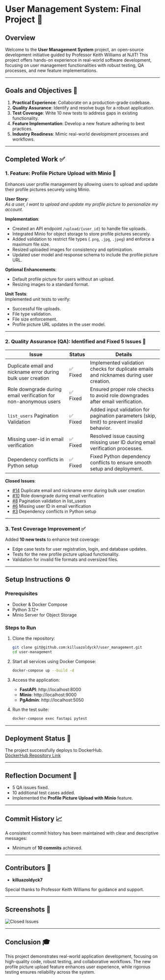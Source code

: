 # User Management System: Final Project 🚀

## Overview
Welcome to the **User Management System** project, an open-source development initiative guided by Professor Keith Williams at NJIT! This project offers hands-on experience in real-world software development, focusing on user management functionalities with robust testing, QA processes, and new feature implementations.

---

## Goals and Objectives 🎯
1. **Practical Experience**: Collaborate on a production-grade codebase.
2. **Quality Assurance**: Identify and resolve bugs for a robust application.
3. **Test Coverage**: Write 10 new tests to address gaps in existing functionality.
4. **Feature Implementation**: Develop a new feature adhering to best practices.
5. **Industry Readiness**: Mimic real-world development processes and workflows.

---

## Completed Work ✅

### 1. **Feature: Profile Picture Upload with Minio** 🌄  
Enhances user profile management by allowing users to upload and update their profile pictures securely using Minio.

**User Story**:  
_As a user, I want to upload and update my profile picture to personalize my account._

**Implementation**:  
- Created an API endpoint `/upload/{user_id}` to handle file uploads.
- Integrated Minio for object storage to store profile pictures securely.
- Added validation to restrict file types (`.png`, `.jpg`, `.jpeg`) and enforce a maximum file size.
- Resized uploaded images for consistency and optimization.
- Updated user model and response schema to include the profile picture URL.

**Optional Enhancements**:
- Default profile picture for users without an upload.
- Resizing images to a standard format.

**Unit Tests**:  
Implemented unit tests to verify:
- Successful file uploads.
- File type validation.
- File size enforcement.
- Profile picture URL updates in the user model.

---

### 2. **Quality Assurance (QA): Identified and Fixed 5 Issues** 🐞  
| **Issue**                       | **Status** | **Details**                                                                                     |
|---------------------------------|------------|-------------------------------------------------------------------------------------------------|
| Duplicate email and nickname error during bulk user creation | ✅ Fixed   | Implemented validation checks for duplicate emails and nicknames during user creation.          |
| Role downgrade during email verification for non-anonymous users | ✅ Fixed   | Ensured proper role checks to avoid role downgrades after email verification.                   |
| `list_users` Pagination Validation | ✅ Fixed   | Added input validation for pagination parameters (skip, limit) to prevent invalid behavior.     |
| Missing user-id in email verification | ✅ Fixed   | Resolved issue causing missing user ID during email verification processes.                    |
| Dependency conflicts in Python setup | ✅ Fixed   | Fixed Python dependency conflicts to ensure smooth setup and deployment.                       |

**Closed Issues**:  
- [#14](#) Duplicate email and nickname error during bulk user creation  
- [#10](#) Role downgrade during email verification  
- [#8](#) Pagination validation in list_users  
- [#6](#) Missing user ID in email verification  
- [#3](#) Dependency conflicts in Python setup  

---

### 3. **Test Coverage Improvement** ✅  
Added **10 new tests** to enhance test coverage:
- Edge case tests for user registration, login, and database updates.
- Tests for the new profile picture upload functionality.
- Validation for invalid file formats and oversized files.

---

## Setup Instructions ⚙️

### Prerequisites  
- Docker & Docker Compose  
- Python 3.12+  
- Minio Server for Object Storage  

### Steps to Run  
1. Clone the repository:  
   ```bash
   git clone git@github.com:killuazoldyck7/user_management.git
   cd user-management
   ```

2. Start all services using Docker Compose:  
   ```bash
   docker-compose up --build -d
   ```

3. Access the application:  
   - **FastAPI**: http://localhost:8000  
   - **Minio**: http://localhost:9000  
   - **PgAdmin**: http://localhost:5050  

4. Run the test suite:  
   ```bash
   docker-compose exec fastapi pytest
   ```

---

## Deployment Status 🚢
The project successfully deploys to DockerHub.  
[DockerHub Repository Link]([https://hub.docker.com/repository/your-link](https://hub.docker.com/r/varunrahul/user_management))

---

## Reflection Document 📄  
- 5 QA issues fixed.  
- 10 additional test cases added.  
- Implemented the **Profile Picture Upload with Minio** feature.  

---

## Commit History 📈  
A consistent commit history has been maintained with clear and descriptive messages:  
- Minimum of **10 commits** achieved.  

---

## Contributors 🤝  
- **killuazoldyck7**  

Special thanks to Professor Keith Williams for guidance and support.

---

## Screenshots 📸
![Closed Issues](./screenshots/closed_issues.png)

---

## Conclusion 🎓  
This project demonstrates real-world application development, focusing on high-quality code, robust testing, and collaborative workflows. The new profile picture upload feature enhances user experience, while rigorous testing ensures reliability across the system.  

